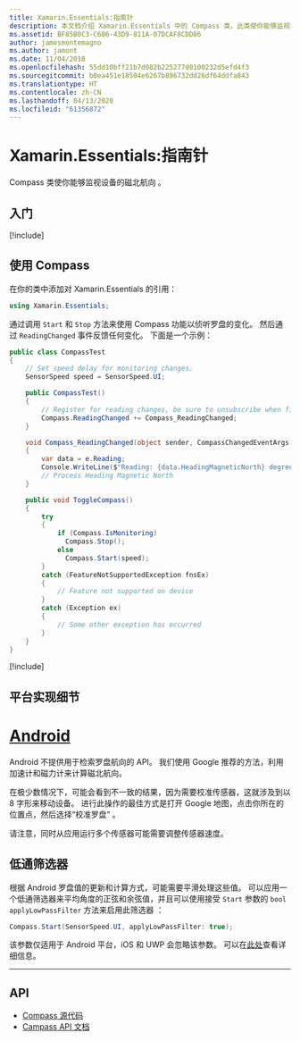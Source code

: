 ```yaml
---
title: Xamarin.Essentials:指南针
description: 本文档介绍 Xamarin.Essentials 中的 Compass 类，此类使你能够监视设备的磁北航向。
ms.assetid: BF85B0C3-C686-43D9-811A-07DCAF8CDD86
author: jamesmontemagno
ms.author: jamont
ms.date: 11/04/2018
ms.openlocfilehash: 55dd10bff21b7d082b225277d0100232d5efd4f3
ms.sourcegitcommit: b0ea451e18504e6267b896732dd26df64ddfa843
ms.translationtype: HT
ms.contentlocale: zh-CN
ms.lasthandoff: 04/13/2020
ms.locfileid: "61356872"
---
```

# <a name="xamarinessentials-compass"></a>Xamarin.Essentials:指南针

Compass 类使你能够监视设备的磁北航向  。

## <a name="get-started"></a>入门

[!include[](~/essentials/includes/get-started.md)]

## <a name="using-compass"></a>使用 Compass

在你的类中添加对 Xamarin.Essentials 的引用：

```csharp
using Xamarin.Essentials;
```

通过调用 `Start` 和 `Stop` 方法来使用 Compass 功能以侦听罗盘的变化。 然后通过 `ReadingChanged` 事件反馈任何变化。 下面是一个示例：

```csharp
public class CompassTest
{
    // Set speed delay for monitoring changes.
    SensorSpeed speed = SensorSpeed.UI;

    public CompassTest()
    {
        // Register for reading changes, be sure to unsubscribe when finished
        Compass.ReadingChanged += Compass_ReadingChanged;
    }

    void Compass_ReadingChanged(object sender, CompassChangedEventArgs e)
    {
        var data = e.Reading;
        Console.WriteLine($"Reading: {data.HeadingMagneticNorth} degrees");
        // Process Heading Magnetic North
    }

    public void ToggleCompass()
    {
        try
        {
            if (Compass.IsMonitoring)
              Compass.Stop();
            else
              Compass.Start(speed);
        }
        catch (FeatureNotSupportedException fnsEx)
        {
            // Feature not supported on device
        }
        catch (Exception ex)
        {
            // Some other exception has occurred
        }
    }
}
```

[!include[](~/essentials/includes/sensor-speed.md)]

## <a name="platform-implementation-specifics"></a>平台实现细节

# <a name="android"></a>[Android](#tab/android)

Android 不提供用于检索罗盘航向的 API。 我们使用 Google 推荐的方法，利用加速计和磁力计来计算磁北航向。

在极少数情况下，可能会看到不一致的结果，因为需要校准传感器，这就涉及到以 8 字形来移动设备。 进行此操作的最佳方式是打开 Google 地图，点击你所在的位置点，然后选择“校准罗盘”  。

请注意，同时从应用运行多个传感器可能需要调整传感器速度。

## <a name="low-pass-filter"></a>低通筛选器

根据 Android 罗盘值的更新和计算方式，可能需要平滑处理这些值。 可以应用一个低通筛选器来平均角度的正弦和余弦值，并且可以使用接受 `Start` 参数的 `bool applyLowPassFilter` 方法来启用此筛选器  ：

```csharp
Compass.Start(SensorSpeed.UI, applyLowPassFilter: true);
```

该参数仅适用于 Android 平台，iOS 和 UWP 会忽略该参数。  可以在[此处](https://github.com/xamarin/Essentials/pull/354#issuecomment-405316860)查看详细信息。

--------------

## <a name="api"></a>API

- [Compass 源代码](https://github.com/xamarin/Essentials/tree/master/Xamarin.Essentials/Compass)
- [Campass API 文档](xref:Xamarin.Essentials.Compass)
